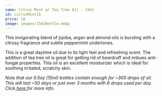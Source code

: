 ```yaml
---
name: Citrus Mint w/ Tea Tree Oil - 15ml
id: citrusMint15
price: 18
image: images/15mlBottle.webp
---
```


This invigorating blend of jojoba, argan and almond oils is bursting with a citrusy fragrance and subtle peppermint undertones. 

This is a great daytime oil due to its light feel and refreshing scent. The addition of tea tree oil is great for getting rid of beardruff and imbues anti-fungal properties. This oil is an excellent moisturizer which is ideal for soothing irritated, scratchy skin.

<em>Note that our 0.5oz (15ml) bottles contain enough for ~300 drops of oil. This will last ~50 days or just over 3 months with 6 drops used per day. Click<a href="/All-About-Beard-Oils/"> here </a>for more info.</em>
